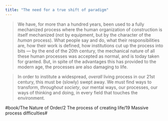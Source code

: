 ```yaml
---
title: "The need for a true shift of paradigm"
---
```


> We have, for more than a hundred years, been used to a fully mechanized process where the human organization of construction is itself mechanized (not by equipment, but by the character of the *human* process). What people say and do, what their responsibilities are, how their work is defined, how institutions cut up the process into bits — by the end of the 20th century, the mechanical nature of all these human processes was accepted as normal, and is today taken for granted. But, in spite of the advantages this has provided to the modern age, the processes are also damaging to life.  

> In order to institute a widespread, *overall* living process in our 21st century, this must be (slowly) swept away. We must find ways to transform, *throughout society*, our mental ways, our processes, our ways of thinking and doing, in every field that touches the environment.  

#book/The Nature of Order/2 The process of creating life/19 Massive process difficulties#
